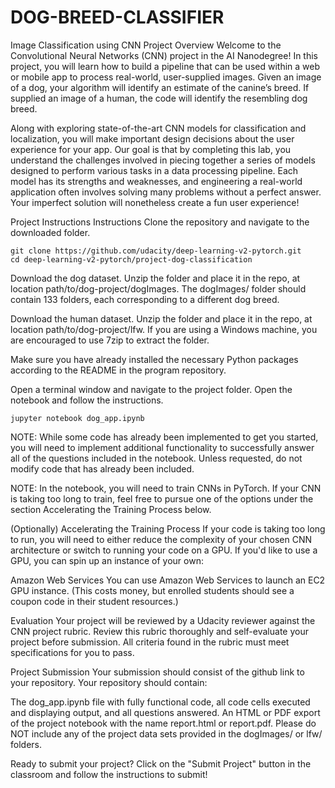 # DOG-BREED-CLASSIFIER
Image Classification using CNN
Project Overview
Welcome to the Convolutional Neural Networks (CNN) project in the AI Nanodegree! In this project, you will learn how to build a pipeline that can be used within a web or mobile app to process real-world, user-supplied images. Given an image of a dog, your algorithm will identify an estimate of the canine’s breed. If supplied an image of a human, the code will identify the resembling dog breed.

Along with exploring state-of-the-art CNN models for classification and localization, you will make important design decisions about the user experience for your app. Our goal is that by completing this lab, you understand the challenges involved in piecing together a series of models designed to perform various tasks in a data processing pipeline. Each model has its strengths and weaknesses, and engineering a real-world application often involves solving many problems without a perfect answer. Your imperfect solution will nonetheless create a fun user experience!

Project Instructions
Instructions
Clone the repository and navigate to the downloaded folder.

	git clone https://github.com/udacity/deep-learning-v2-pytorch.git
	cd deep-learning-v2-pytorch/project-dog-classification
Download the dog dataset. Unzip the folder and place it in the repo, at location path/to/dog-project/dogImages. The dogImages/ folder should contain 133 folders, each corresponding to a different dog breed.

Download the human dataset. Unzip the folder and place it in the repo, at location path/to/dog-project/lfw. If you are using a Windows machine, you are encouraged to use 7zip to extract the folder.

Make sure you have already installed the necessary Python packages according to the README in the program repository.

Open a terminal window and navigate to the project folder. Open the notebook and follow the instructions.

	jupyter notebook dog_app.ipynb
NOTE: While some code has already been implemented to get you started, you will need to implement additional functionality to successfully answer all of the questions included in the notebook. Unless requested, do not modify code that has already been included.

NOTE: In the notebook, you will need to train CNNs in PyTorch. If your CNN is taking too long to train, feel free to pursue one of the options under the section Accelerating the Training Process below.

(Optionally) Accelerating the Training Process
If your code is taking too long to run, you will need to either reduce the complexity of your chosen CNN architecture or switch to running your code on a GPU. If you'd like to use a GPU, you can spin up an instance of your own:

Amazon Web Services
You can use Amazon Web Services to launch an EC2 GPU instance. (This costs money, but enrolled students should see a coupon code in their student resources.)

Evaluation
Your project will be reviewed by a Udacity reviewer against the CNN project rubric. Review this rubric thoroughly and self-evaluate your project before submission. All criteria found in the rubric must meet specifications for you to pass.

Project Submission
Your submission should consist of the github link to your repository. Your repository should contain:

The dog_app.ipynb file with fully functional code, all code cells executed and displaying output, and all questions answered.
An HTML or PDF export of the project notebook with the name report.html or report.pdf.
Please do NOT include any of the project data sets provided in the dogImages/ or lfw/ folders.

Ready to submit your project?
Click on the "Submit Project" button in the classroom and follow the instructions to submit!
